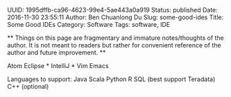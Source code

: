 UUID: 1995dffb-ca96-4623-99e4-5ae443a0a919
Status: published
Date: 2016-11-30 23:55:11
Author: Ben Chuanlong Du
Slug: some-good-ides
Title: Some Good IDEs
Category: Software
Tags: software, IDE

**
Things on this page are
fragmentary and immature notes/thoughts of the author.
It is not meant to readers
but rather for convenient reference of the author and future improvement.
**

Atom
Eclipse *
IntelliJ *
Vim
Emacs


Languages to support:
Java
Scala
Python
R
SQL (best support Teradata)
C++ (optional)
